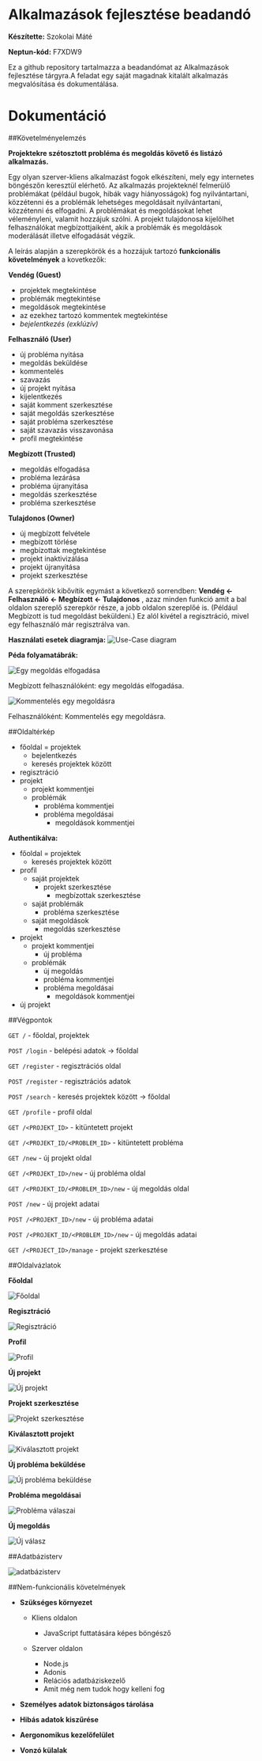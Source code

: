 # Alkalmazások fejlesztése beadandó

**Készítette:** Szokolai Máté

**Neptun-kód:** F7XDW9

  Ez a github repository tartalmazza a beadandómat az Alkalmazások fejlesztése tárgyra.A feladat egy saját magadnak kitalált alkalmazás megvalósítása és dokumentálása.
# Dokumentáció


##Követelményelemzés

**Projektekre szétosztott probléma és megoldás követő és listázó alkalmazás.**

Egy olyan szerver-kliens alkalmazást fogok elkészíteni, mely egy internetes böngészőn keresztül elérhető. Az alkalmazás projekteknél felmerülő problémákat (például bugok, hibák vagy hiányosságok) fog nyilvántartani, közzétenni és a problémák lehetséges megoldásait nyilvántartani, közzétenni és elfogadni.
A problémákat és megoldásokat lehet véleményleni, valamit hozzájuk szólni.
A projekt tulajdonosa kijelölhet felhasználókat megbízottjaiként, akik a problémák és megoldások moderálását illetve elfogadását végzik.

A leírás alapján a szerepkörök és a hozzájuk tartozó **funkcionális követelmények** a kovetkezők:

**Vendég (Guest)** 
- projektek megtekintése
- problémák megtekintése
- megoldások megtekintése
- az ezekhez tartozó kommentek megtekintése
- _bejelentkezés (exklúzív)_

**Felhasználó (User)**
- új probléma nyitása
- megoldás beküldése
- kommentelés
- szavazás
- új projekt nyitása
- kijelentkezés
- saját komment szerkesztése
- saját megoldás szerkesztése
- saját probléma szerkesztése
- saját szavazás visszavonása
- profil megtekintése

**Megbízott (Trusted)**
- megoldás elfogadása
- probléma lezárása
- probléma újranyitása
- megoldás szerkesztése
- probléma szerkesztése

**Tulajdonos (Owner)**
- új megbízott felvétele
- megbízott törlése
- megbízottak megtekintése
- projekt inaktivizálása
- projekt újranyitása
- projekt szerkesztése

A szerepkörök kibővítik egymást a következő sorrendben:
**Vendég <- Felhasználó <- Megbízott <- Tulajdonos** , azaz minden funkció amit a bal oldalon szereplő szerepkör része, a jobb oldalon szereplőé is. (Például Megbízott is tud megoldást beküldeni.) Ez alól kivétel a regisztráció, mivel egy felhasználó már regisztrálva van.

**Használati esetek diagramja:**
![Use-Case diagram](/docpics/usecase2.png)

**Péda folyamatábrák:**

![Egy megoldás elfogadása](/docpics/megoldas_elfogadasa.png)

Megbízott felhasználóként: egy megoldás elfogadása.

![Kommentelés egy megoldásra](/docpics/kommenteles_megoldasra.png)

Felhasználóként: Kommentelés egy megoldásra.


##Oldaltérkép

- főoldal = projektek
  - bejelentkezés
  - keresés projektek között
- regisztráció
- projekt
  - projekt kommentjei
  - problémák
    - probléma kommentjei
    - probléma megoldásai
      - megoldások kommentjei
      
**Authentikálva:**

- főoldal = projektek
  - keresés projektek között
- profil
  - saját projektek
    - projekt szerkesztése
      - megbízottak szerkesztése
  - saját problémák
    - probléma szerkesztése
  - saját megoldások
    - megoldás szerkesztése
- projekt
  - projekt kommentjei
    - új probléma
  - problémák
    - új megoldás
    - probléma kommentjei
    - probléma megoldásai
      - megoldások kommentjei
- új projekt

##Végpontok

`GET /` - főoldal, projektek

`POST /login` - belépési adatok -> főoldal

`GET /register` - regisztrációs oldal

`POST /register` - regisztrációs adatok



`POST /search` - keresés projektek között -> főoldal

`GET /profile` - profil oldal


`GET /<PROJEKT_ID>` - kitüntetett projekt

`GET /<PROJEKT_ID/<PROBLEM_ID>` - kitüntetett probléma


`GET /new` - új projekt oldal

`GET /<PROJEKT_ID>/new` - új probléma oldal

`GET /<PROJEKT_ID/<PROBLEM_ID>/new` - új megoldás oldal



`POST /new` - új projekt adatai

`POST /<PROJEKT_ID>/new` - új probléma adatai

`POST /<PROJEKT_ID/<PROBLEM_ID>/new` - új megoldás adatai


`GET /<PROJECT_ID>/manage` - projekt szerkesztése


##Oldalvázlatok

**Főoldal**

![Főoldal](/docpics/pages/főoldal.jpg)


**Regisztráció**

![Regisztráció](/docpics/pages/register.jpg)


**Profil**

![Profil](/docpics/pages/profile.jpg)


**Új projekt**

![Új projekt](/docpics/pages/new_project.jpg)


**Projekt szerkesztése**

![Projekt szerkesztése](/docpics/pages/manage_project.jpg)


**Kiválasztott projekt**

![Kiválasztott projekt](/docpics/pages/project.jpg)


**Új probléma beküldése**

![Új probléma beküldése](/docpics/pages/new_problem.jpg)


**Probléma megoldásai**

![Probléma válaszai](/docpics/pages/problem.jpg)


**Új megoldás**

![Új válasz](/docpics/pages/new_solution.jpg)


##Adatbázisterv

![adatbázisterv](/docpics/db.png)

##Nem-funkcionális követelmények

- **Szükséges környezet**
  - Kliens oldalon
    - JavaScript futtatására képes böngésző

  - Szerver oldalon
    - Node.js
    - Adonis
    - Relációs adatbáziskezelő
    - Amit még nem tudok hogy kelleni fog
  
- **Személyes adatok biztonságos tárolása**
- **Hibás adatok kiszűrése**
- **Aergonomikus kezelőfelület**
- **Vonzó külalak**

